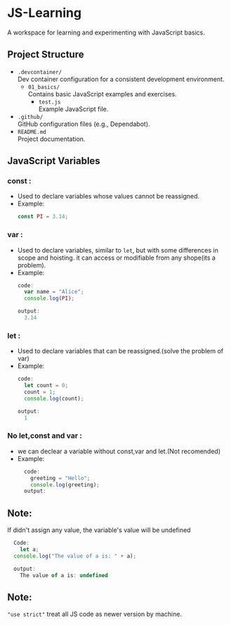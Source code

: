 # JS-Learning

A workspace for learning and experimenting with JavaScript basics.

## Project Structure

- `.devcontainer/`  
  Dev container configuration for a consistent development environment.
  - `01_basics/`  
    Contains basic JavaScript examples and exercises.
    - `test.js`  
      Example JavaScript file.
- `.github/`  
  GitHub configuration files (e.g., Dependabot).
- `README.md`  
  Project documentation.

## JavaScript Variables

### const :
- Used to declare variables whose values cannot be reassigned.
- Example:
  ```js
  const PI = 3.14;
  ```


### var :
- Used to declare variables, similar to `let`, but with some differences in scope and hoisting. it can access or modifiable from any shope(its a problem).
- Example:
  ```js
  code:
    var name = "Alice";
    console.log(PI);

  output:
    3.14

  ```

### let :
- Used to declare variables that can be reassigned.(solve the problem of var)
- Example:
  ```js
  code:
    let count = 0;
    count = 1;
    console.log(count);

  output:
    1
  ```

### No let,const and var :
- we can declear a variable without const,var and let.(Not recomended)
- Example:
  ```js
    code:
      greeting = "Hello";
      console.log(greeting);
    output:
  ```

## Note:
  If didn't assign any value, the variable's value will be undefined
  ```js
    Code:
      let a;
    console.log("The value of a is: " + a);

    output:
      The value of a is: undefined
  ```
## Note:
  ``"use strict"`` treat all JS code as newer version by machine.